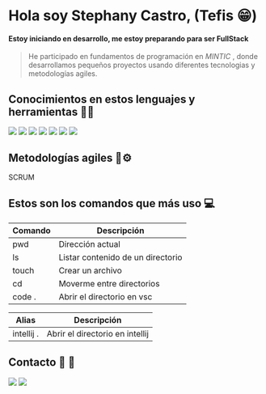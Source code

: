 # Hola soy Stephany Castro, (Tefis 😁)

#### Estoy iniciando en desarrollo, me estoy preparando para ser **FullStack** 
> He participado en fundamentos de programación en *MINTIC* , donde desarrollamos pequeños proyectos usando diferentes tecnologias y metodologías agiles.



## Conocimientos en estos lenguajes y herramientas 🥺😁
[![](https://icongr.am/devicon/java-original.svg?size=50&color=currentColor)](www.java.com)
[![](https://icongr.am/devicon/javascript-original.svg?size=34&color=currentColor)](https://developer.mozilla.org/es/docs/Web/JavaScript)
[![](https://icongr.am/devicon/html5-original.svg?size=34&color=currentColor)](https://developer.mozilla.org/es/docs/Web/HTML)
[![](https://icongr.am/devicon/github-original-wordmark.svg?size=34&color=d4b5b5)](https://github.com)
[![](https://icongr.am/devicon/gitlab-original.svg?size=34&color=d4b5b5)](https://about.gitlab.com/)
[![](https://icongr.am/devicon/mongodb-original.svg?size=34&color=d4b5b5)](https://www.mongodb.com/)
[![](https://icongr.am/devicon/mysql-original-wordmark.svg?size=34&color=d4b5b5
)](https://www.mysql.com/)

## Metodologías agiles 🧩⚙️
SCRUM

## Estos son los comandos que más uso 💻

| Comando | Descripción |
| -------- | ----------- |
| pwd| Dirección actual |
| ls| Listar contenido de un directorio |
| touch| Crear un archivo |
| cd| Moverme entre directorios |
| code .| Abrir el directorio en vsc |


| Alias | Descripción |
| -------- | ----------- |
| intellij .| Abrir el directorio en intellij |


## Contacto 🤭 📜

[![](https://icongr.am/devicon/linkedin-original.svg?size=34&color=d4b5b5)](https://www.linkedin.com/in/stephany-castro-salas-03a001172/)
[![](https://icongr.am/devicon/github-original-wordmark.svg?size=34&color=d4b5b5)](https://github.com/StephanyCS1)